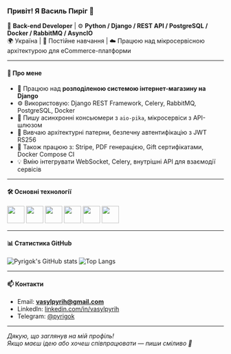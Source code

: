 ### Привіт! Я Василь Пиріг 👋

🔧 **Back-end Developer** | ⚙️ **Python / Django / REST API / PostgreSQL / Docker / RabbitMQ / AsyncIO**  
🌍 Україна | 🧠 Постійне навчання | ☁️ Працюю над мікросервісною архітектурою для eCommerce-платформи

---

#### 🚀 Про мене
- 🔭 Працюю над **розподіленою системою інтернет-магазину на Django**  
- ⚙️ Використовую: Django REST Framework, Celery, RabbitMQ, PostgreSQL, Docker  
- 🧵 Пишу асинхронні консьюмери з `aio-pika`, мікросервіси з API-шлюзом  
- 🧠 Вивчаю архітектурні патерни, безпечну автентифікацію з JWT RS256  
- 📄 Також працюю з: Stripe, PDF генерацією, Gift сертифікатами, Docker Compose CI  
- 💡 Вмію інтегрувати WebSocket, Celery, внутрішні API для взаємодії сервісів

---

#### 🛠️ Основні технології
<p align="left">
  <img src="https://cdn.jsdelivr.net/gh/devicons/devicon/icons/python/python-original.svg" width="40" />
  <img src="https://cdn.jsdelivr.net/gh/devicons/devicon/icons/django/django-plain.svg" width="40" />
  <img src="https://cdn.jsdelivr.net/gh/devicons/devicon/icons/docker/docker-original.svg" width="40" />
  <img src="https://cdn.jsdelivr.net/gh/devicons/devicon/icons/postgresql/postgresql-original.svg" width="40" />
  <img src="https://cdn.jsdelivr.net/gh/devicons/devicon/icons/git/git-original.svg" width="40" />
  <img src="https://cdn.jsdelivr.net/gh/devicons/devicon/icons/linux/linux-original.svg" width="40" />
</p>

---

#### 📊 Статистика GitHub

![Pyrigok's GitHub stats](https://github-readme-stats.vercel.app/api?username=Pyrigok&show_icons=true&theme=radical)
![Top Langs](https://github-readme-stats.vercel.app/api/top-langs/?username=Pyrigok&layout=compact&theme=radical)

---

#### 📫 Контакти
- Email: **vasylpyrih@gmail.com**
- LinkedIn: [linkedin.com/in/vasylpyrih](https://www.linkedin.com/in/vasylpyrih/)
- Telegram: [@pyrigok](https://t.me/pyrigok)

---

_Дякую, що заглянув на мій профіль!_  
_Якщо маєш ідею або хочеш співпрацювати — пиши сміливо 💬_
